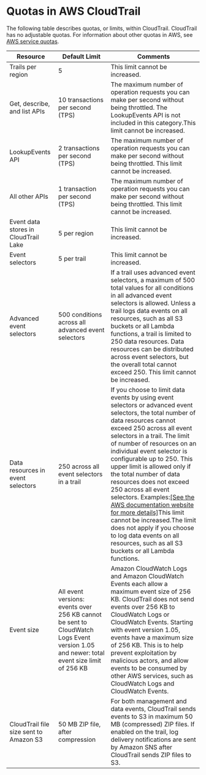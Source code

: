 # Quotas in AWS CloudTrail<a name="WhatIsCloudTrail-Limits"></a>

The following table describes quotas, or limits, within CloudTrail\. CloudTrail has no adjustable quotas\. For information about other quotas in AWS, see [AWS service quotas](https://docs.aws.amazon.com/general/latest/gr/aws_service_limits.html)\.


| Resource | Default Limit | Comments | 
| --- | --- | --- | 
| Trails per region | 5 | This limit cannot be increased\. | 
| Get, describe, and list APIs | 10 transactions per second \(TPS\) | The maximum number of operation requests you can make per second without being throttled\. The LookupEvents API is not included in this category\.This limit cannot be increased\. | 
| LookupEvents API | 2 transactions per second \(TPS\) | The maximum number of operation requests you can make per second without being throttled\. This limit cannot be increased\. | 
| All other APIs | 1 transaction per second \(TPS\) | The maximum number of operation requests you can make per second without being throttled\. This limit cannot be increased\. | 
| Event data stores in CloudTrail Lake | 5 per region | This limit cannot be increased\. | 
| Event selectors | 5 per trail | This limit cannot be increased\. | 
| Advanced event selectors | 500 conditions across all advanced event selectors |  If a trail uses advanced event selectors, a maximum of 500 total values for all conditions in all advanced event selectors is allowed\. Unless a trail logs data events on all resources, such as all S3 buckets or all Lambda functions, a trail is limited to 250 data resources\. Data resources can be distributed across event selectors, but the overall total cannot exceed 250\. This limit cannot be increased\.  | 
| Data resources in event selectors | 250 across all event selectors in a trail | If you choose to limit data events by using event selectors or advanced event selectors, the total number of data resources cannot exceed 250 across all event selectors in a trail\. The limit of number of resources on an individual event selector is configurable up to 250\. This upper limit is allowed only if the total number of data resources does not exceed 250 across all event selectors\. Examples:[\[See the AWS documentation website for more details\]](http://docs.aws.amazon.com/awscloudtrail/latest/userguide/WhatIsCloudTrail-Limits.html)This limit cannot be increased\.The limit does not apply if you choose to log data events on all resources, such as all S3 buckets or all Lambda functions\. | 
| Event size |  All event versions: events over 256 KB cannot be sent to CloudWatch Logs Event version 1\.05 and newer: total event size limit of 256 KB  |  Amazon CloudWatch Logs and Amazon CloudWatch Events each allow a maximum event size of 256 KB\. CloudTrail does not send events over 256 KB to CloudWatch Logs or CloudWatch Events\. Starting with event version 1\.05, events have a maximum size of 256 KB\. This is to help prevent exploitation by malicious actors, and allow events to be consumed by other AWS services, such as CloudWatch Logs and CloudWatch Events\.  | 
| CloudTrail file size sent to Amazon S3 |  50 MB ZIP file, after compression  |  For both management and data events, CloudTrail sends events to S3 in maximum 50 MB \(compressed\) ZIP files\. If enabled on the trail, log delivery notifications are sent by Amazon SNS after CloudTrail sends ZIP files to S3\.  | 
